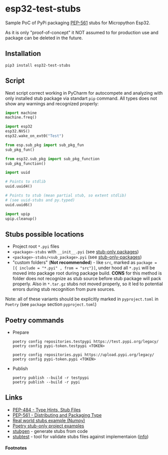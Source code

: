 esp32-test-stubs
================

Sample PoC of PyPi packaging [PEP-561][1] stubs for Micropython Esp32. 

As it is only "proof-of-concept" it NOT assumed to for production use and package can be deleted in the future. 

## Installation

```shell 
pip3 install esp32-test-stubs
```

## Script

Next script correct working in PyCharm for autocompete and analyzing with only installed stub package via standart `pip` command. All types does not show any warnings and recognized properly:

```python
import machine
machine.freq()

import esp32
esp32.NVS()
esp32.wake_on_ext0("Test")

from esp.sub_pkg import sub_pkg_fun
sub_pkg_fun()

from esp32.sub_pkg import sub_pkg_function
sub_pkg_function()

import uuid

# Points to stdlib
uuid.uuid4()

# Points to stub (mean partial stub, so extent stdlib)
# (see uuid-stubs and py.typed)
uuid.uuid6()

import upip
upip.cleanup()
```

## Stubs possible locations

- Project root `*.pyi` files
- `<package>-stubs` with `__init__.pyi` (see [stub-only packages][2])
- `<package>-stubs/<sub_package>.pyi` (see [stub-only-packages][2])
- "custom folders" (**Not recommended**) - like `src`, marked as `package = [{ include = "*.pyi" , from = "src"}]`, under hood all `*.pyi`
  will be moved into package root during package build. **CONS** for this method is folder does not recognize as stub source before stub package  will pack properly.  Also in `*.tar.gz` stubs not moved properly, so it led to potential errors during stub recognition from pure sources.

Note: all of these variants should be explicitly marked in `pyproject.toml` in `Poetry` (see `package` section `pyproject.toml`)

## Poetry commands

- Prepare
  ```shell 
  poetry config repositories.testpypi https://test.pypi.org/legacy/
  poetry config pypi-token.testpypi <TOKEN>

  poetry config repositories.pypi https://upload.pypi.org/legacy/
  poetry config pypi-token.pypi <TOKEN>
  ```

- Publish
  ```shell 
  poetry publish --build -r testpypi
  poetry publish --build -r pypi
  ```

## Links
- [PEP-484 - Type Hints, Stub Files ](https://peps.python.org/pep-0484/#stub-files)
- [PEP-561 - Distributing and Packaging Type](https://www.python.org/dev/peps/pep-0561)
- [Real world stubs example (Numpy)](https://github.com/numpy/numpy-stubs)
- [Poetry stub-only project examples](https://github.com/python-poetry/poetry/tree/master/tests/masonry/builders/fixtures/pep_561_stub_only)
- [stubgen](https://mypy.readthedocs.io/en/stable/stubgen.html) - generate stubs from code
- [stubtest](https://mypy.readthedocs.io/en/latest/stubtest.html) - tool for validate stubs files against implementaion ([info](https://stackoverflow.com/questions/51716200/how-do-you-check-if-a-typeshed-stub-pyi-file-matches-the-implementation)) 


#### Footnotes
[1]: https://www.python.org/dev/peps/pep-0561
[2]: https://peps.python.org/pep-0561/#stub-only-packages

